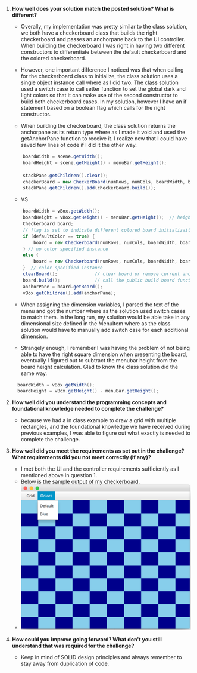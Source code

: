 1. **How well does your solution match the posted solution? What is different?**
    * Overally, my implementation was pretty similar to the class solution, we both have a checkerboard class that builds the right checkerboard and passes an anchorpane back to the UI controller. When building the checkerboard I was right in having two different constructors to differentiate between the default checkerboard and the colored checkerboard. 

    * However, one important difference I noticed was that when calling for the checkerboard class to initialize, the class solution uses a single object instance call where as I did two. The class solution used a switch case to call setter function to set the global dark and light colors so that it can make use of the second constructor to build both checkerboard cases. In my solution, however I have an if statement based on a boolean flag which calls for the right constructor.
    
    * When building the checkerboard, the class solution returns the anchorpane as its return type where as I made it void and used the getAnchorPane function to receive it. I realize now that I could have saved few lines of code if I did it the other way.
    ```Java
        boardWidth = scene.getWidth();
        boardHeight = scene.getHeight() - menuBar.getHeight();
        
        stackPane.getChildren().clear();
        checkerBoard = new CheckerBoard(numRows, numCols, boardWidth, boardHeight, lightColor, darkColor);
        stackPane.getChildren().add(checkerBoard.build());
    ```
    * VS
    ```Java
        boardWidth = vBox.getWidth();
        boardHeight = vBox.getHeight() - menuBar.getHeight();  // height of anchorPane
        Checkerboard board;
        // flag is set to indicate different colored board initializaiton
        if (defaultColor == true) {
            board = new Checkerboard(numRows, numCols, boardWidth, boardHeight);
        } // no color specified instance
        else {
            board = new Checkerboard(numRows, numCols, boardWidth, boardHeight, lightColor, darkColor);
        }  // color specified instance
        clearBoard();              // clear board or remove current anchorpane when redrawing the different sized board
        board.build();             // call the public build board function in Checkerboard class 
        anchorPane = board.getBoard();
        vBox.getChildren().add(anchorPane);
    ```

    * When assigning the dimension variables, I parsed the text of the menu and got the number where as the solution used switch cases to match them. In the long run, my solution would be able take in any dimensional size defined in the MenuItem where as the class solution would have to manually add switch case for each additional dimension. 

    * Strangely enough, I remember I was having the problem of not being able to have the right square dimension when presenting the board, eventually I figured out to subtract the menubar height from the board height calculation. Glad to know the class solution did the same way.
    ```Java
      boardWidth = vBox.getWidth();
      boardHeight = vBox.getHeight() - menuBar.getHeight();
    ```
    
2. **How well did you understand the programming concepts and foundational knowledge needed to complete the challenge?**
    * because we had a in class example to draw a grid with multiple rectangles, and the foundational knowledge we have received during previous examples, I was able to figure out what exactly is needed to complete the challenge. 

3. **How well did you meet the requirements as set out in the challenge? What requirements did you not meet correctly (if any)?**
    * I met both the UI and the controller requirements sufficiently as I mentioned above in question 1. 
    * Below is the sample output of my checkerboard.
    * ![picture alt](https://github.com/OchirnyamB/RetrospectiveCheckerboard_ob44f/blob/master/BoardOutput.jpg "Checkerboard")

5. **How could you improve going forward? What don't you still understand that was required for the challenge?**
    * Keep in mind of SOLID design principles and always remember to stay away from duplication of code.
